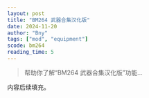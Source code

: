 ```yaml
---
layout: post
title: "BM264 武器合集汉化版"
date: 2024-11-20
author: "Bny"
tags: ["mod", "equipment"]
scode: bm264
reading_time: 5
---
```


> 帮助你了解“BM264 武器合集汉化版”功能...

内容后续填充。
